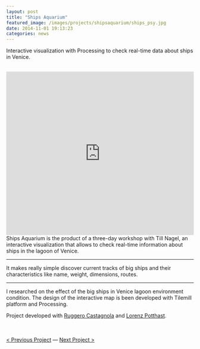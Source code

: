 ```yaml
---
layout: post
title: "Ships Aquarium"
featured_image: /images/projects/shipsaquarium/ships_psy.jpg
date: 2014-11-01 19:13:23
categories: news
---
```


Interactive visualization with Processing to check real-time data about ships in Venice.

<br>
<iframe src="https://player.vimeo.com/video/59518870?color=e74c3c&title=0&byline=0&portrait=0" width="100%" height="440" frameborder="0" webkitallowfullscreen mozallowfullscreen allowfullscreen></iframe>

<br>
Ships Aquarium is the product of a three-day workshop with Till Nagel, an interactive visualization that allows to check real-time information about ships in the lagoon of Venice.
<hr>
<div class="highlight">
It makes really simple discover current tracks of big ships and their characteristics like name, weight, dimensions, routes.
</div>
<hr>
I researched on the effect of the big ships in Venice lagoon environment condition. The design of the interactive map is been developed with Tilemill platform and Processing.

<img src="http://payload138.cargocollective.com/1/10/325579/5074354/sa2.png" alt="">

<img src="http://payload138.cargocollective.com/1/10/325579/5074354/sa1.png" alt="">

<img src="http://payload138.cargocollective.com/1/10/325579/5074354/sa3.png" alt="">

Project developed with <a href="http://ruggerocastagnola.com/" target="_blank">Ruggero Castagnola</a> and <a href="http://www.lorenzpotthast.de/" target="_blank">Lorenz Potthast</a>.

<br>
<br>
<a href="http://fabriziogoglia.com//news/2015/01/01/Materiaterza%20Uncreative%20Artefacts.html">< Previous Project</a> — <a href="http://fabriziogoglia.com//news/2014/10/04/Automaton%20forger.html">Next Project ></a>
